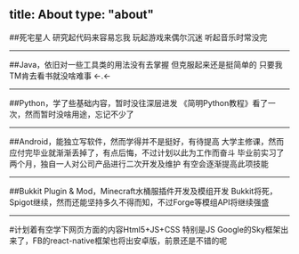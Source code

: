title: About
type: "about"
---
##死宅星人
研究起代码来容易忘我
玩起游戏来偶尔沉迷
听起音乐时常没完

<hr/>
##Java，依旧对一些工具类的用法没有去掌握
但克服起来还是挺简单的
只要我TM肯去看书就没啥难事 ←.←

<hr/>
##Python，学了些基础内容，暂时没往深层进发
《简明Python教程》看了一次，然而暂时没啥用途，忘记不少了

<hr/>
##Android，能独立写软件，然而学得并不是挺好，有待提高
大学主修课，然而应付完毕业就渐渐丢掉了，有点后悔，不过计划以此为工作而奋斗
毕业前实习了两个月，独自一人对公司产品进行二次开发及维护
有空会逐渐提高此项技能

<hr/>
##Bukkit Plugin & Mod，Minecraft水桶服插件开发及模组开发
Bukkit将死，Spigot继续，然而还能坚持多久不得而知，不过Forge等模组API将继续强盛

<hr/>
#计划着有空学下网页方面的内容Html5+JS+CSS
特别是JS
Google的Sky框架出来了，FB的react-native框架也将出安卓版，前景还是不错的呢
